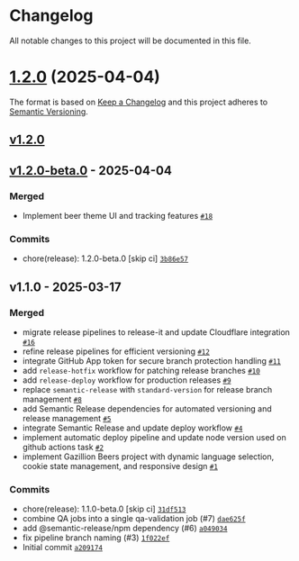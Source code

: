 # Changelog

All notable changes to this project will be documented in this file.



# [1.2.0](https://github.com/rubenszinho/gazillion-beers/compare/v1.2.0-beta.0...v1.2.0) (2025-04-04)

The format is based on [Keep a Changelog](https://keepachangelog.com/en/1.0.0/)
and this project adheres to [Semantic Versioning](https://semver.org/spec/v2.0.0.html).

## [v1.2.0](https://github.com/rubenszinho/gazillion-beers/compare/v1.2.0-beta.0...v1.2.0)

## [v1.2.0-beta.0](https://github.com/rubenszinho/gazillion-beers/compare/v1.1.0...v1.2.0-beta.0) - 2025-04-04

### Merged

- Implement beer theme UI and tracking features [`#18`](https://github.com/rubenszinho/gazillion-beers/pull/18)

### Commits

- chore(release): 1.2.0-beta.0 [skip ci] [`3b86e57`](https://github.com/rubenszinho/gazillion-beers/commit/3b86e57e872fbaeb83b4ce68175a297483f51957)

## v1.1.0 - 2025-03-17

### Merged

- migrate release pipelines to release-it and update Cloudflare integration [`#16`](https://github.com/rubenszinho/gazillion-beers/pull/16)
- refine release pipelines for efficient versioning [`#12`](https://github.com/rubenszinho/gazillion-beers/pull/12)
- integrate GitHub App token for secure branch protection handling [`#11`](https://github.com/rubenszinho/gazillion-beers/pull/11)
- add `release-hotfix` workflow for patching release branches [`#10`](https://github.com/rubenszinho/gazillion-beers/pull/10)
- add `release-deploy` workflow for production releases [`#9`](https://github.com/rubenszinho/gazillion-beers/pull/9)
- replace `semantic-release` with `standard-version` for release branch management [`#8`](https://github.com/rubenszinho/gazillion-beers/pull/8)
- add Semantic Release dependencies for automated versioning and release management [`#5`](https://github.com/rubenszinho/gazillion-beers/pull/5)
- integrate Semantic Release and update deploy workflow [`#4`](https://github.com/rubenszinho/gazillion-beers/pull/4)
- implement automatic deploy pipeline and update node version used on github actions task [`#2`](https://github.com/rubenszinho/gazillion-beers/pull/2)
- implement Gazillion Beers project with dynamic language selection, cookie state management, and responsive design [`#1`](https://github.com/rubenszinho/gazillion-beers/pull/1)

### Commits

- chore(release): 1.1.0-beta.0 [skip ci] [`31df513`](https://github.com/rubenszinho/gazillion-beers/commit/31df513bec9f78f8a8db46b807c6934b6cd5e9ed)
- combine QA jobs into a single qa-validation job (#7) [`dae625f`](https://github.com/rubenszinho/gazillion-beers/commit/dae625f4b6d59c82482838116e2d87309278471f)
- add @semantic-release/npm dependency (#6) [`a049034`](https://github.com/rubenszinho/gazillion-beers/commit/a049034e3db7cf61d1d3f87a1c97efefa92471c5)
- fix pipeline branch naming (#3) [`1f022ef`](https://github.com/rubenszinho/gazillion-beers/commit/1f022ef646ada56232e388c1550bf7fdcf4a2e50)
- Initial commit [`a209174`](https://github.com/rubenszinho/gazillion-beers/commit/a20917496cbb3bb9a1d86f92d9b36c25ac64d0fb)
